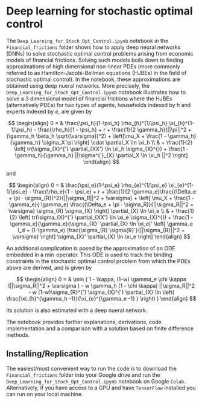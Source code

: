 # Deep learning for stochastic optimal control

The `Deep_Learning_for_Stoch_Opt_Control.ipynb` notebook in the `Financial_frictions` folder shows how to apply deep neural networks (DNNs) to solve stochastic optimal control problems arising from economic models of financial frictions. Solving such models boils down to finding approximations of high dimensional non-linear PDEs (more commonly referred to as Hamilton-Jacobi-Bellman equations (HJBEs) in the field of stochastic optimal control). In the notebook, these approximations are obtained using deep nueral networks. More precisely, the `Deep_Learning_for_Stoch_Opt_Control.ipynb` notebook illustrates how to solve a 3 dimensional model of financial frictions where the HJBEs (alternatively PDEs) for two types of agents, households indexed by $h$ and experts indexed by $e$, are given by 

$$
\begin{align}
0 = & \frac{\psi_h}{1-\psi_h} \rho_{h}^{1/\psi_h} \xi_{h}^{1-1/\psi_h} - \frac{\rho_h}{1 - \psi_h} + r + \frac{1}{2 \gamma_h}(||\pi||^2 + (\gamma_h \beta_h \sqrt{\varsigma})^2) + \left[\mu_X + \frac{1 - \gamma_h}{\gamma_h} \sigma_X \pi \right] \cdot \partial_X \ln \xi_h \\
& + \frac{1}{2} \left[ tr(\sigma_{X}^{'} \partial_{XX'} \ln \xi_h \sigma_{X}^{}) +  \frac{1 - \gamma_h}{\gamma_h} ||\sigma^{'}_{X} \partial_X \ln \xi_h ||^2 \right]
\end{align}
$$

and

$$
\begin{align}
0 = & \frac{\psi_e}{1-\psi_e} \rho_{e}^{1/\psi_e} \xi_{e}^{1-1/\psi_e} - \frac{\rho_e}{1 - \psi_e} + r + \frac{1}{2 \gamma_e}\frac{(\Delta_e + \pi ⋅ \sigma_{R})^2}{||\sigma_R||^2 + \varsigma}  + \left[ \mu_X + \frac{1 - \gamma_e}{ \gamma_e} \frac{(\Delta_e + \pi ⋅ \sigma_R)}{||\sigma_R||^2 + \varsigma} \sigma_{R} \sigma_{X} \right] \partial_{X} \ln \xi_e \\
& + \frac{1}{2} \left[ tr(\sigma_{X}^{'} \partial_{XX'} \ln \xi_e \sigma_{X}^{}) + \frac{1 - \gamma_e}{\gamma_e}(\sigma_{X}' \partial_{X} \ln \xi_e)' \left[ \gamma_e I_d + (1-\gamma_e) \frac{\sigma_{R} \sigma{R}'}{||\sigma_{R}||^2 + \varsigma} \right] \sigma_{X}' \partial_{X} \ln \xi_e  \right]
\end{align}
$$

An additional complication is posed by the approximation of an ODE embedded in a $\min$ operator. This ODE is used to track the binding constraints in the stochastic optimal control problem from which the PDEs above are derived, and is given by 

$$
\begin{align}
0 = & \min ( 1 - \kappa,  (1-w) \gamma_e \chi \kappa (||\sigma_R||^2 + \varsigma ) - w \gamma_h (1 - \chi \kappa) ||\sigma_R||^2 - w (1-w)\sigma_{R}^{'} \sigma_{X}^{'} \partial_{X} \ln \left( \frac{\xi_{h}^{\gamma_h -1}}{\xi_{e}^{\gamma_e -1} } \right) )
\end{align}
$$

Its solution is also estimated with a deep nueral network. 

The notebook provides further explanations, derivations, code implementation and a comparison with a solution based on finite difference methods.

## Installing/Replication
The easiest/most convenient way to run the code is to download the `Financial_frictions` folder into your Google drive and run the `Deep_Learning_for_Stoch_Opt_Control.ipynb` notebook on Google `Colab`. Alternatively, if you have access to a GPU and have `TensorFlow` installed you can run on your local machine.
